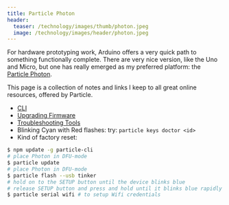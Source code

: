 ```yaml
---
title: Particle Photon
header:
  teaser: /technology/images/thumb/photon.jpeg
  image: /technology/images/header/photon.jpeg
---
```


For hardware prototyping work, Arduino offers a very quick path to something functionally complete. There are very nice version, like the Uno and Micro, but one has really emerged as my preferred platform: the [Particle Photon](https://www.particle.io/products/hardware/photon-wifi-dev-kit).

This page is a collection of notes and links I keep to all great online resources, offered by Particle.

* [CLI](https://docs.particle.io/guide/tools-and-features/cli/photon/)
* [Upgrading Firmware](https://docs.particle.io/support/troubleshooting/firmware-upgrades/core/)
* [Troubleshooting Tools](https://docs.particle.io/support/troubleshooting/troubleshooting-tools/photon/)
* Blinking Cyan with Red flashes: try: `particle keys doctor <id>`
* Kind of factory reset:

```bash
$ npm update -g particle-cli
# place Photon in DFU-mode
$ particle update
# place Photon in DFU-mode
$ particle flash --usb tinker
# hold on to the SETUP button until the device blinks blue
# release SETUP button and press and hold until it blinks blue rapidly to clear wifi credentials
$ particle serial wifi # to setup Wifi credentials
```
